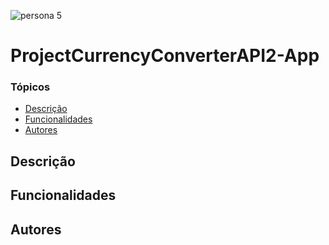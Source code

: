 ![persona 5](https://cdn2.steamgriddb.com/hero_thumb/a45613e8740e38fe7d019d79fbf8712b.jpg)
# ProjectCurrencyConverterAPI2-App


### Tópicos
* [Descrição](#descrição)
* [Funcionalidades](#funcionalidades)
* [Autores](#autores)

## Descrição
## Funcionalidades
## Autores
